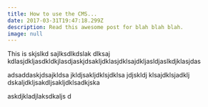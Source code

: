 ```yaml
---
title: How to use the CMS...
date: 2017-03-31T19:47:18.299Z
description: Read this awesome post for blah blah blah.
image: null
---
```


This is skjslkd sajlksdlkdslak dlksaj kdlasjdkljasdkldkjlasdjaskjdsakljdklasjdklsajdkljasldjaslkdjklasjdas

adsaddaskjdsajkldsa jkldjsakljdklsjdklsa jdjskldj klsajdklsjadklj dskaljdkljsakdljsakljdklsadkjska

askdjkladjlaksdkaljs d